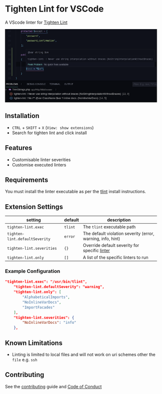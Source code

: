 # Tighten Lint for VSCode

A VScode linter for [Tighten Lint](https://github.com/tightenco/tlint)

![Example](./images/sample.png "Example")

## Installation

* `CTRL` + `SHIFT` + `X` (`View: show extensions`)
* Search for tighten lint and click install 

## Features

* Customisable linter severities
* Customise executed linters

## Requirements

You must install the linter executable as per the [tlint](https://github.com/tightenco/tlint#install-requires-php71) install instructions.

## Extension Settings

| setting                        | default | description                                                                                           |
|--------------------------------|---------|-------------------------------------------------------------------------------------------------------|
| `tighten-lint.exec`            | `tlint` | The `tlint` executable path                                                                           |
| `tighten-lint.defaultSeverity` | `error` | The default violation severity (error, warning, info, hint)                                           |
| `tighten-lint.severities`      | `{}`    | Override default severity for specific [linter](https://github.com/tightenco/tlint#available-linters) |
| `tighten-lint.only`            | `[]`    | A list of the specific linters to run                                                                 |

### Example Configuration

```json
"tighten-lint.exec": "/usr/bin/tlint",
    "tighten-lint.defaultSeverity": "warning",
    "tighten-lint.only": [
        "AlphabeticalImports",
        "NoInlineVarDocs",
        "ImportFacades"
    ],
    "tighten-lint.severities": {
        "NoInlineVarDocs": "info"
    },
```

## Known Limitations

* Linting is limited to local files and will not work on uri schemes other the `file` e.g. `ssh`

## Contributing

See the [contributing](CONTRIBUTING.md) guide and [Code of Conduct](CODE_OF_CONDUCT.md)
